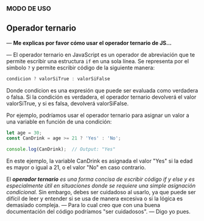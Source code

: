### MODO DE USO

## Operador ternario

— **Me explicas por favor cómo usar el operador ternario de JS...**

— El operador ternario en JavaScript es un operador de abreviación que te permite escribir una estructura `if` en una sola línea. Se representa por el símbolo `?` y permite escribir código de la siguiente manera:

```js
condicion ? valorSiTrue : valorSiFalse
```

Donde condicion es una expresión que puede ser evaluada como verdadera o falsa. Si la condición es verdadera, el operador ternario devolverá el valor valorSiTrue, y si es falsa, devolverá valorSiFalse.

Por ejemplo, podríamos usar el operador ternario para asignar un valor a una variable en función de una condición:

```js
let age = 30;
const CanDrink = age >= 21 ? 'Yes' : 'No';

console.log(CanDrink);  // Output: "Yes"
```

En este ejemplo, la variable CanDrink es asignada el valor "Yes" si la edad es mayor o igual a 21, o el valor "No" en caso contrario.

El _**operador ternario** es una forma concisa de escribir código if y else y es especialmente útil en situaciones donde se requiere una simple asignación condicional._ Sin embargo, debes ser cuidadoso al usarlo, ya que puede ser difícil de leer y entender si se usa de manera excesiva o si la lógica es demasiado compleja. — Para lo cual creo que con una buena documentación del código podríamos "ser cuidadosos". — Digo yo pues. 


